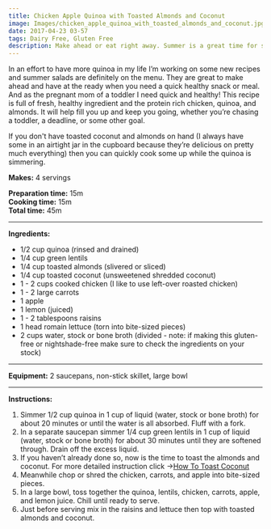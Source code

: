 ```yaml
---
title: Chicken Apple Quinoa with Toasted Almonds and Coconut
image: Images/chicken_apple_quinoa_with_toasted_almonds_and_coconut.jpg
date: 2017-04-23 03-57
tags: Dairy Free, Gluten Free
description: Make ahead or eat right away. Summer is a great time for salads and this quinoa salad is packed with tasty, healthy ingredients and protein.
---
```

In an effort to have more quinoa in my life I’m working on some new recipes and summer salads are definitely on the menu. They are great to make ahead and have at the ready when you need a quick healthy snack or meal. And as the pregnant mom of a toddler I need quick and healthy! This recipe is full of fresh, healthy ingredient and the protein rich chicken, quinoa, and almonds. It will help fill you up and keep you going, whether you’re chasing a toddler, a deadline, or some other goal. 

If you don't have toasted coconut and almonds on hand (I always have some in an airtight jar in the cupboard because they’re delicious on pretty much everything) then you can quickly cook some up while the quinoa is simmering. 

**Makes:** 4 servings

**Preparation time:** 15m  
**Cooking time:** 15m  
**Total time:** 45m

---

**Ingredients:**

- 1/2 cup quinoa (rinsed and drained)
- 1/4 cup green lentils
- 1/4 cup toasted almonds (slivered or sliced)
- 1/4  cup toasted coconut (unsweetened shredded coconut)
- 1 - 2 cups cooked chicken (I like to use left-over roasted chicken)
- 1 - 2 large carrots 
- 1 apple
- 1 lemon (juiced)
- 1 - 2 tablespoons raisins
- 1 head romain lettuce (torn into bite-sized pieces)
- 2 cups water, stock or bone broth (divided - note: if making this gluten-free or nightshade-free make sure to check the ingredients on your stock)


---

**Equipment:** 2 saucepans, non-stick skillet, large bowl

---

**Instructions:**

1. Simmer 1/2 cup quinoa in 1 cup of liquid (water, stock or bone broth) for about 20 minutes or until the water is all absorbed. Fluff with a fork. 
1. In a separate saucepan simmer 1/4 cup green lentils in 1 cup of liquid (water, stock or bone broth) for about 30 minutes until they are softened through. Drain off the excess liquid. 
1. If you haven’t already done so, now is the time to toast the almonds and coconut. For more detailed instruction click ->[How To Toast Coconut](https://wafflehearts.com/howto/how_to_toast_coconut/) 
1. Meanwhile chop or shred the chicken, carrots, and apple into bite-sized pieces. 
1. In a large bowl, toss together the quinoa, lentils, chicken, carrots, apple, and lemon juice. Chill until ready to serve. 
1. Just before serving mix in the raisins and lettuce then top with toasted almonds and coconut.

